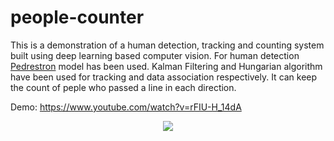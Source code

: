 # people-counter

This is a demonstration of a  human detection, tracking and counting system built using deep learning based computer vision. For human detection <a href="https://github.com/hasanirtiza/Pedestron" target="_blank">Pedrestron</a> model has been used. Kalman Filtering and Hungarian algorithm have been used for tracking and data association respectively. It can keep the count of peple who passed a line in each direction.

Demo: <a href="https://www.youtube.com/watch?v=rFIU-H_14dA" target="_blank">https://www.youtube.com/watch?v=rFIU-H_14dA</a>

<p align="center">
  <img src="https://github.com/tharakarehan/people-counter/blob/main/sample.gif">
</p>




